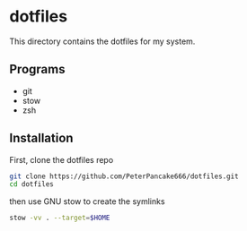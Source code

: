 # dotfiles

This directory contains the dotfiles for my system.

## Programs
- git
- stow
- zsh

## Installation 

First, clone the dotfiles repo

```bash
git clone https://github.com/PeterPancake666/dotfiles.git
cd dotfiles
```

then use GNU stow to create the symlinks

```bash
stow -vv . --target=$HOME
```
